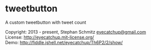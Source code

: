 tweetbutton
===========

A custom tweetbutton with tweet count

Copyright: 2013 - present, Stephan Schmitz <eyecatchup@gmail.com>  
License:   http://eyecatchup.mit-license.org/  
Demo:      http://fiddle.jshell.net/eyecatchup/Th6P2/2/show/ 